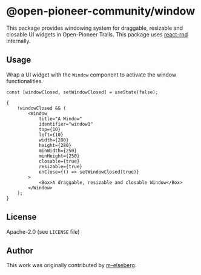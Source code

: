 # @open-pioneer-community/window

This package provides windowing system for draggable, resizable and closable UI widgets in Open-Pioneer Trails.
This package uses [react-rnd](https://github.com/bokuweb/react-rnd) internally.

## Usage

Wrap a UI widget with the `Window` component to activate the window functionalities.

```tsx
const [windowClosed, setWindowClosed] = useState(false);

{
    !windowClosed && (
        <Window
            title="A Window"
            identifier="window1"
            top={10}
            left={10}
            width={280}
            height={280}
            minWidth={250}
            minHeight={250}
            closable={true}
            resizable={true}
            onClose={() => setWindowClosed(true)}
        >
            <Box>A draggable, resizable and closable Window</Box>
        </Window>
    );
}
```

## License

Apache-2.0 (see `LICENSE` file)

## Author

This work was originally contributed by [m-elseberg](https://github.com/m-elseberg).
